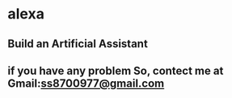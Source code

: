 # alexa

## Build an Artificial Assistant
## if you have any problem So, contect me at Gmail:ss8700977@gmail.com
